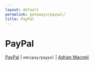 ```yaml
---
layout: default
permalink: gateways/paypal/
title: PayPal
---
```


PayPal
======

[PayPal](https://github.com/thephpleague/omnipay-paypal) | `omnipay/paypal` | [Adrian Macneil](https://github.com/adrianmacneil)
